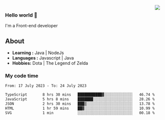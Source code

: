 <img align='right' src="https://github-readme-stats.vercel.app/api?username=jumodada&show_icons=true&theme=vue">

### Hello world 👋

I'm a Front-end developer 
    
## About
-  **Learning :** Java | NodeJs
-  **Languages :** Javascript | Java
-  **Hobbies:** Dota | The Legend of Zelda

### My code time

<!--START_SECTION:waka-->

```txt
From: 17 July 2023 - To: 24 July 2023

TypeScript       8 hrs 30 mins   ███████████▓░░░░░░░░░░░░░   46.74 %
JavaScript       5 hrs 8 mins    ███████░░░░░░░░░░░░░░░░░░   28.26 %
JSON             2 hrs 30 mins   ███▒░░░░░░░░░░░░░░░░░░░░░   13.78 %
HTML             1 hr 59 mins    ██▓░░░░░░░░░░░░░░░░░░░░░░   10.99 %
SVG              1 min           ░░░░░░░░░░░░░░░░░░░░░░░░░   00.18 %
```

<!--END_SECTION:waka-->
